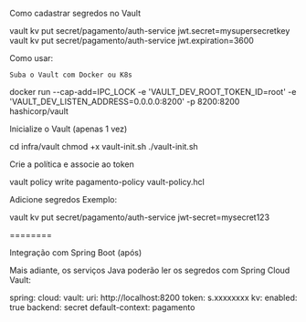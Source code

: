 Como cadastrar segredos no Vault

vault kv put secret/pagamento/auth-service jwt.secret=mysupersecretkey
vault kv put secret/pagamento/auth-service jwt.expiration=3600


Como usar:

    Suba o Vault com Docker ou K8s

docker run --cap-add=IPC_LOCK -e 'VAULT_DEV_ROOT_TOKEN_ID=root' -e 'VAULT_DEV_LISTEN_ADDRESS=0.0.0.0:8200' -p 8200:8200 hashicorp/vault

Inicialize o Vault (apenas 1 vez)

cd infra/vault
chmod +x vault-init.sh
./vault-init.sh

Crie a política e associe ao token

vault policy write pagamento-policy vault-policy.hcl

Adicione segredos
Exemplo:

vault kv put secret/pagamento/auth-service jwt-secret=mysecret123

========

 Integração com Spring Boot (após)

Mais adiante, os serviços Java poderão ler os segredos com Spring Cloud Vault:

spring:
  cloud:
    vault:
      uri: http://localhost:8200
      token: s.xxxxxxxx
      kv:
        enabled: true
        backend: secret
        default-context: pagamento

